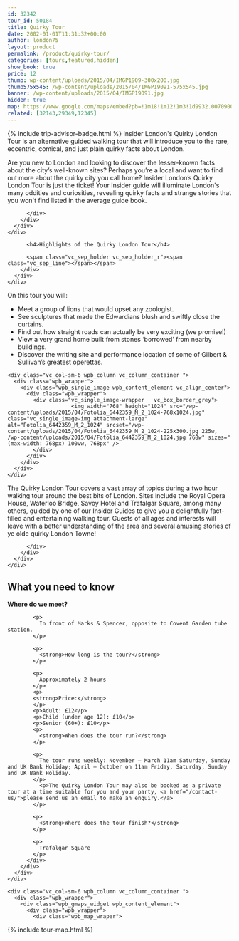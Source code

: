 ```yaml
---
id: 32342
tour_id: 50184
title: Quirky Tour
date: 2002-01-01T11:31:32+00:00
author: london75
layout: product
permalink: /product/quirky-tour/
categories: [tours,featured,hidden]
show_book: true
price: 12
thumb: wp-content/uploads/2015/04/IMGP1909-300x200.jpg
thumb575x545: /wp-content/uploads/2015/04/IMGP19091-575x545.jpg
banner: /wp-content/uploads/2015/04/IMGP19091.jpg
hidden: true
map: https://www.google.com/maps/embed?pb=!1m18!1m12!1m3!1d9932.007090001796!2d-0.12702783599357304!3d51.513183477127704!2m3!1f0!2f0!3f0!3m2!1i1024!2i768!4f13.1!3m3!1m2!1s0x487604cc9188694f%3A0x388b51ab073ca62!2sCovent+Garden!5e0!3m2!1sen!2s!4v1431588532795
related: [32143,29349,12345]
---
```


<section class="wpb_row block vc_row-fluid">

<div class="container">
  <div class="row">
    <div class="vc_col-sm-12 wpb_column vc_column_container ">
      <div class="wpb_wrapper">
        <div class="wpb_text_column wpb_content_element ">
          <div class="wpb_wrapper">
            <p>{% include trip-advisor-badge.html %}
              Insider London's Quirky London Tour is an alternative guided walking tour that will introduce you to the rare, eccentric, comical, and just plain quirky facts about London.
            </p>
            <p>
              Are you new to London and looking to discover the lesser-known facts about the city’s well-known sites? Perhaps you’re a local and want to find out more about the quirky city you call home? Insider London’s Quirky London Tour is just the ticket! Your Insider guide will illuminate London's many oddities and curiosities, revealing quirky facts and strange stories that you won't find listed in the average guide book.
            </p>


          </div>
        </div>
      </div>
    </div>
  </div>
</div>
</section>
<section class="wpb_row block vc_row-fluid">

<div class="container">
  <div class="row">
    <div class="vc_col-sm-12 wpb_column vc_column_container ">
      <div class="wpb_wrapper">
        <div class="vc_separator wpb_content_element vc_separator_align_center vc_sep_width_100 vc_sep_pos_align_center vc_sep_color_grey">
          <span class="vc_sep_holder vc_sep_holder_l"><span class="vc_sep_line"></span></span>

          <h4>Highlights of the Quirky London Tour</h4>

          <span class="vc_sep_holder vc_sep_holder_r"><span class="vc_sep_line"></span></span>
        </div>
      </div>
    </div>
  </div>
</div>
</section>
<section class="wpb_row block vc_row-fluid">

<div class="container">
  <div class="row">
    <div class="vc_col-sm-6 wpb_column vc_column_container ">
      <div class="wpb_wrapper">
        <div class="wpb_text_column wpb_content_element ">
          <div class="wpb_wrapper">
          <p>On this tour you will:</p>
          <ul>
            <li>Meet a group of lions that would upset any zoologist.</li>
            <li>See sculptures that made the Edwardians blush and swiftly close the curtains.</li>
            <li>Find out how straight roads can actually be very exciting (we promise!)</li>
            <li>View a very grand home built from stones ‘borrowed’ from nearby buildings.</li>
            <li>Discover the writing site and performance location of some of Gilbert & Sullivan’s greatest operettas.</li>
          </ul>
          </div>
        </div>
      </div>
    </div>

    <div class="vc_col-sm-6 wpb_column vc_column_container ">
      <div class="wpb_wrapper">
        <div class="wpb_single_image wpb_content_element vc_align_center">
          <div class="wpb_wrapper">
            <div class="vc_single_image-wrapper   vc_box_border_grey">
                        <img width="768" height="1024" src="/wp-content/uploads/2015/04/Fotolia_6442359_M_2_1024-768x1024.jpg" class="vc_single_image-img attachment-large" alt="Fotolia_6442359_M_2_1024" srcset="/wp-content/uploads/2015/04/Fotolia_6442359_M_2_1024-225x300.jpg 225w, /wp-content/uploads/2015/04/Fotolia_6442359_M_2_1024.jpg 768w" sizes="(max-width: 768px) 100vw, 768px" />
            </div>
          </div>
        </div>
      </div>
    </div>
  </div>
</div>
</section>
<section class="wpb_row block vc_row-fluid">

<div class="container">
  <div class="row">
    <div class="vc_col-sm-12 wpb_column vc_column_container ">
      <div class="wpb_wrapper">
        <div class="wpb_text_column wpb_content_element ">
          <div class="wpb_wrapper">
          <p>The Quirky London Tour covers a vast array of topics during a two hour walking tour around the best bits of London. Sites include the Royal Opera House, Waterloo Bridge, Savoy Hotel and Trafalgar Square, among many others, guided by one of our Insider Guides to give you a delightfully fact-filled and entertaining walking tour. Guests of all ages and interests will leave with a better understanding of the area and several amusing stories of ye olde quirky London Towne!</p>

          </div>
        </div>
      </div>
    </div>
  </div>
</div></section>

<section class="wpb_row block vc_row-fluid">
<div class="container">
  <div class="row">
    <div class="vc_col-sm-6 wpb_column vc_column_container ">
      <div class="wpb_wrapper">
        <div class="wpb_text_column wpb_content_element ">
          <div class="wpb_wrapper">
          <h2>
            What you need to know
          </h2>
            <p>
              <strong>Where do we meet?</strong>
            </p>

            <p>
              In front of Marks & Spencer, opposite to Covent Garden tube station.
            </p>

            <p>
              <strong>How long is the tour?</strong>
            </p>

            <p>
              Approximately 2 hours
            </p>
            <p>
            <strong>Price:</strong>
            </p>
            <p>Adult: £12</p>
            <p>Child (under age 12): £10</p>
            <p>Senior (60+): £10</p>
            <p>
              <strong>When does the tour run?</strong>
            </p>

            <p>
              The tour runs weekly: November – March 11am Saturday, Sunday and UK Bank Holiday; April – October on 11am Friday, Saturday, Sunday and UK Bank Holiday.
            </p>
              <p>The Quirky London Tour may also be booked as a private tour at a time suitable for you and your party, <a href="/contact-us/">please send us an email to make an enquiry.</a>
            </p>

            <p>
              <strong>Where does the tour finish?</strong>
            </p>

            <p>
              Trafalgar Square
            </p>
          </div>
        </div>
      </div>
    </div>

    <div class="vc_col-sm-6 wpb_column vc_column_container ">
      <div class="wpb_wrapper">
        <div class="wpb_gmaps_widget wpb_content_element">
          <div class="wpb_wrapper">
            <div class="wpb_map_wraper">
{% include tour-map.html %}
            </div>
          </div>
        </div>
      </div>
    </div>
  </div>
</div>
</section>
